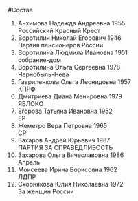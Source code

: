 #Состав
1. Анхимова Надежда Андреевна 1955   
    Российский Красный Крест
2. Воротилин Николай Егорович 1946   
    Партия пенсионеров России
3. Воротилина Людмила Ивановна 1951   
    собрание-дом
4. Воротилина Ольга Сергеевна 1978   
    Чернобыль-Нева
5. Гавриленкова Ольга Леонидовна 1957   
    КПРФ
6. Дмитриева Диана Менировна 1979   
    ЯБЛОКО
7. Егорова Татьяна Ивановна 1952   
    ЕР
8. Жеметро Вера Петровна 1965   
    СР
9. Захаров Андрей Юрьевич 1987   
    ПАРТИЯ ЗА СПРАВЕДЛИВОСТЬ
10. Захарова Ольга Вячеславовна 1986   
    Апрель
11. Моисеева Ирина Борисовна 1962   
    ЛДПР
12. Скорнякова Юлия Николаевна 1972   
    За женщин России
